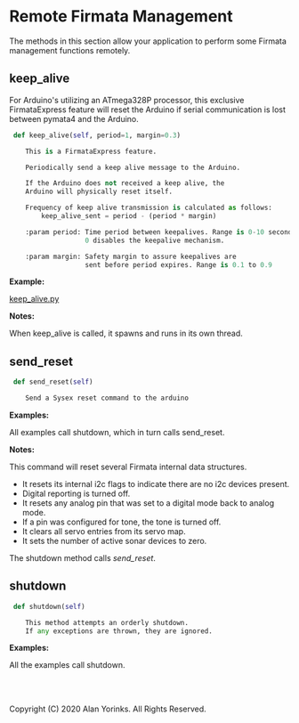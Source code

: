 # Remote Firmata Management
The methods in this section allow your application to 
perform some Firmata management functions remotely.

## keep_alive

For Arduino's utilizing an ATmega328P processor, this
exclusive FirmataExpress feature will reset the Arduino
if serial communication is lost between pymata4 and the Arduino.

```python
 def keep_alive(self, period=1, margin=0.3)

    This is a FirmataExpress feature.

    Periodically send a keep alive message to the Arduino.

    If the Arduino does not received a keep alive, the 
    Arduino will physically reset itself.

    Frequency of keep alive transmission is calculated as follows: 
        keep_alive_sent = period - (period * margin)

    :param period: Time period between keepalives. Range is 0-10 seconds. 
                   0 disables the keepalive mechanism.

    :param margin: Safety margin to assure keepalives are 
                   sent before period expires. Range is 0.1 to 0.9 
```

**Example:**

[keep_alive.py](https://github.com/MrYsLab/pymata4/blob/master/examples/keep_alive.py)

**Notes:**

When keep_alive is called, it spawns and runs in its own thread.

## send_reset

```python
 def send_reset(self)

    Send a Sysex reset command to the arduino
```

**Examples:**

All examples call shutdown, which in turn calls send_reset.

**Notes:**

This command will reset several Firmata internal data structures. 

* It resets its internal i2c flags to indicate there are no i2c devices present.
* Digital reporting is turned off.
* It resets any analog pin that was set to a digital mode back to analog mode.
* If a pin was configured for tone, the tone is turned off.
* It clears all servo entries from its servo map.
* It sets the number of active sonar devices to zero.

The shutdown method calls *send_reset*.

## shutdown

```python
 def shutdown(self)

    This method attempts an orderly shutdown.
    If any exceptions are thrown, they are ignored.
```
**Examples:**

All the examples call shutdown.

<br>
<br>

Copyright (C) 2020 Alan Yorinks. All Rights Reserved.

